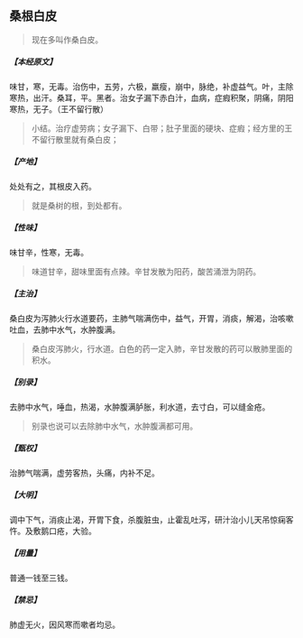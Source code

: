 ## 桑根白皮

> 现在多叫作桑白皮。

##### 【本经原文】
味甘，寒，无毒。治伤中，五劳，六极，羸瘦，崩中，脉绝，补虚益气。叶，主除寒热，出汗。桑耳，平。黑者。治女子漏下赤白汁，血病，症瘕积聚，阴痛，阴阳寒热，无子。（王不留行散）

> 小结。治疗虚劳病；女子漏下、白带；肚子里面的硬块、症瘕；经方里的王不留行散里就有桑白皮；

##### 【产地】
处处有之，其根皮入药。

> 就是桑树的根，到处都有。

##### 【性味】
味甘辛，性寒，无毒。

> 味道甘辛，甜味里面有点辣。辛甘发散为阳药，酸苦涌泄为阴药。

##### 【主治】
桑白皮为泻肺火行水道要药，主肺气喘满伤中，益气，开胃，消痰，解渴，治咳嗽吐血，去肺中水气，水肿腹满。

> 桑白皮泻肺火，行水道。白色的药一定入肺，辛甘发散的药可以散肺里面的积水。

##### 【别录】
去肺中水气，唾血，热渴，水肿腹满胪胀，利水道，去寸白，可以缝金疮。

> 别录也说可以去除肺中水气，水肿腹满都可用。

##### 【甄权】
治肺气喘满，虚劳客热，头痛，内补不足。
##### 【大明】
调中下气，消痰止渴，开胃下食，杀腹脏虫，止霍乱吐泻，研汁治小儿天吊惊痫客忤。及敷鹅口疮，大验。
##### 【用量】
普通一钱至三钱。
##### 【禁忌】
肺虚无火，因风寒而嗽者均忌。